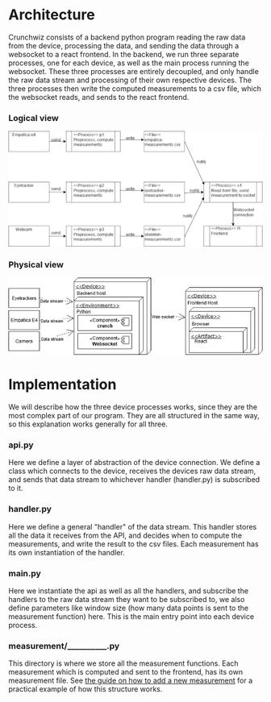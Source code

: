 # Architecture
Crunchwiz consists of a backend python program reading the raw data from the device, processing
the data, and sending the data through a websocket to a react frontend.
In the backend, we run three separate processes, one for each device, as well as the main
process running the websocket. These three processes are entirely decoupled, and only
handle the raw data stream and processing of their own respective devices. The three processes
then write the computed measurements to a csv file, which the websocket reads, and sends
to the react frontend.

### Logical view
![Image of logical view](img/processview.png)

### Physical view
![Image of physical view](img/physicalview.png)

# Implementation
We will describe how the three device processes works, since they are the most complex part of our
program. They are all structured in the same way, so this explanation works generally for all three.

### api.py
Here we define a layer of abstraction of the device connection. We define a class which
connects to the device, receives the devices raw data stream, and sends that data stream
to whichever handler (handler.py) is subscribed to it.

### handler.py
Here we define a general "handler" of the data stream. This handler stores all the data
it receives from the API, and decides when to compute the measurements, and write the result to
the csv files. Each measurement has its own instantiation of the handler.

### main.py
Here we instantiate the api as well as all the handlers, and subscribe the handlers
to the raw data stream they want to be subscribed to, we also define parameters like
window size (how many data points is sent to the measurement function) here. This is 
the main entry point into each device process.

### measurement/__________.py
This directory is where we store all the measurement functions.
Each measurement which is computed and sent to the frontend, has its own measurement file.
See [the guide on how to add a new measurement](new_measurement.md) for a practical example
of how this structure works.
